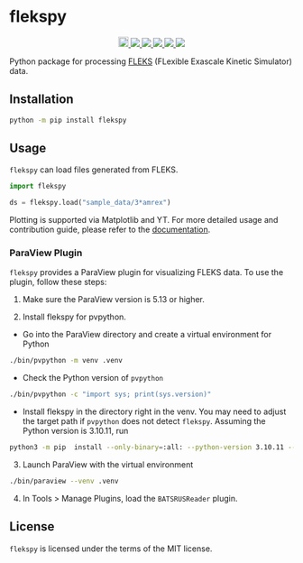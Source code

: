 # flekspy

<p align="center">
  <a href="https://badge.fury.io/py/flekspy">
    <img src="https://badge.fury.io/py/flekspy.svg" alt="PyPI version" height="18">
  </a>
  <a href="https://github.com/henry2004y/flekspy/actions">
    <img src="https://github.com/henry2004y/flekspy/actions/workflows/CI.yml/badge.svg">
  </a>
  <a href="https://henry2004y.github.io/flekspy/">
    <img src="https://img.shields.io/badge/docs-dev-blue">
  </a>
  <a href="LICENSE">
    <img src="https://img.shields.io/badge/license-MIT-blue">
  </a>
  <a href="https://app.codecov.io/gh/henry2004y/flekspy/">
    <img src="https://img.shields.io/codecov/c/github/henry2004y/flekspy">
  </a>
  <a href="https://doi.org/10.5281/zenodo.16912301">
    <img src="https://zenodo.org/badge/307380211.svg">
  </a>
  
</p>

Python package for processing [FLEKS](https://github.com/SWMFsoftware/FLEKS) (FLexible Exascale Kinetic Simulator) data.

## Installation

```bash
python -m pip install flekspy
```

## Usage

`flekspy` can load files generated from FLEKS.

```python
import flekspy

ds = flekspy.load("sample_data/3*amrex")
```

Plotting is supported via Matplotlib and YT. For more detailed usage and contribution guide, please refer to the [documentation](https://henry2004y.github.io/flekspy/).

### ParaView Plugin

`flekspy` provides a ParaView plugin for visualizing FLEKS data. To use the plugin, follow these steps:

1. Make sure the ParaView version is 5.13 or higher.

2. Install flekspy for pvpython.
  - Go into the ParaView directory and create a virtual environment for Python

```bash
./bin/pvpython -m venv .venv
```

  - Check the Python version of `pvpython`

```bash
./bin/pvpython -c "import sys; print(sys.version)"
```

  - Install flekspy in the directory right in the venv. You may need to adjust the target path if `pvpython` does not detect `flekspy`. Assuming the Python version is 3.10.11, run

```bash
python3 -m pip  install --only-binary=:all: --python-version 3.10.11 --target ./.venv/lib/python3.10/site-packages/ flekspy
```

3. Launch ParaView with the virtual environment

```bash
./bin/paraview --venv .venv
```

4. In Tools > Manage Plugins, load the `BATSRUSReader` plugin.

## License

`flekspy` is licensed under the terms of the MIT license.
